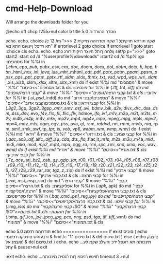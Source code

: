 # cmd-Help-Download
Will arrange the downloads folder for you


@echo off
chcp 1255>nul
color b
title מסדר ההורדות 5.0

echo.
echo.
choice /c 12 /m ">>> 2 שקה תורחא תויקיתל 1 שקה תודרוהה תייקית תא רדסל ןיינועמ התא םא"
if errorlevel 2 goto choice
if errorlevel 1 goto start
:choice
cls
echo.
echo.
echo ןולחה ךותל היוצר היקית רורג
set/p p=">>>"
goto start2
:start
cd /d "%userprofile%\downloads"
:start2
cd /d %p%
:go
::מסמכים
for %%i in (*.chm,*.cpp,*.pub,*.pubx,*.csv,*.cxx,*.doc,*.docm,*.docx,*.dot,*.dotm,*.dotx,*.h,*.hpp,*.htm,*.html,*.hxx,*.ini,*.java,*.lua,*.mht,*.mhtml,*.odt,*.pdf,*.potx,*.potm,*.ppam,*.ppsm,*.ppsx,*.pps,*.ppt,*.pptm,*.pptx,*.rtf,*.sldm,*.sldx,*.thmx,*.txt,*.vsd,*.wpd,*.wps,*.wri,*.xlam,*.xls,*.xlsb,*.xlsm,*.xlsx,*.xltm,*.xltx,*.xml) do if exist %%i md "מסמכים" & move "%%i" "מסמכים">>סיכום.txt & cls
::פונטים
for %%i in (*.ttf,*.fnt,*.otf) do md "קבצי הרצה/גופנים" & move "%%i" "קבצי הרצה/גופנים">>סיכום.txt & cls
::אדובי
for %%i in (*.ai,*.psd,*.indd) do md "מסמכים\קבצי אדוב" & move "%%i" "מסמכים\קבצי אדוב">>סיכום.txt & cls
::קבצי וידאו
for %%i in (*.3g2,*.3gp,*.3gp2,*.3gpp,*.amr,*.amv,*.asf,*.avi,*.bdmv,*.bik,*.d2v,*.divx,*.drc,*.dsa,*.dsm,*.dss,*.dsv,*.evo,*.f4v,*.flc,*.fli,*.flic,*.flv,*.hdmov,*.ifo,*.ivf,*.m1v,*.m2p,*.m2t,*.m2ts,*.m2v,*.m4b,*.m4p,*.m4v,*.mkv,*.mp2v,*.mp4,*.mp4v,*.mpe,*.mpeg,*.mpg,*.mpls,*.mpv2,*.mpv4,*.mov,*.mts,*.ogm,*.ogv,*.pss,*.pva,*.qt,*.ram,*.ratdvd,*.rm,*.rmm,*.rmvb,*.roq,*.rpm,*.smil,*.smk,*.swf,*.tp,*.tpr,*.ts,*.vob,*.vp6,*.webm,*.wm,*.wmp,*.wmv) do if exist %%i md "וידאו" & move "%%i" "וידאו">>סיכום.txt & cls
::קבצי שמע
for %%i in (*.aac,*.ac3,*.aif,*.aifc,*.aiff,*.au,*.cda,*.dts,*.fla,*.flac,it,*.m1a,*.m2a,*.m3u,*.m4a,*.mid,*.midi,*.mka,*.mod,*.mp2,*.mp3,*.mpa,*.ogg,*.ra,*.rmi,*.spc,*.rmi,*.snd,*.umx,*.voc,*.wav,*.wma) do if exist %%i md "אודיו" & move "%%i" "אודיו">>סיכום.txt & cls
::קבצי ארכיון
for %%i in (*.7z,*.ace,*.arj,*.bz2,*.cab,*.gz,*.gzip,*.jar,*.r00,*.r01,*.r02,*.r03,*.r04,*.r05,*.r06,*.r07,*.r08,*.r09,*.r10,*.r11,*.r12,*.r13,*.r14,*.r15,*.r16,*.r17,*.r18,*.r19,*.r20,*.r21,*.r22,*.r23,*.r24,*.r25,*.r26,*.r27,*.r28,*.r29,*.rar,*.tar,*.tgz,*.z,*.zip) do if exist %%i md "קבצי ארכיון" & move "%%i" "קבצי ארכיון" >>סיכום.txt & cls
::קבצי הרצה
for %%i in (*.exe,*.msi,*.msp,*.scr) do md "קבצי הרצה" & move "%%i" "קבצי הרצה">>סיכום.txt & cls
::אפליקציות
for %%i in (*.apk,*.apk) do md "קבצי הרצה\אפליקציות" & move "%%i" "קבצי הרצה\אפליקציות">>סיכום.txt & cls
::סקריפטים
for %%i in (*.bat,*.cmd,*.ps1,*.reg,*.py) do md "קבצי הרצה/סקריפטים" & move "%%i" "קבצי הרצה/סקריפטים">>סיכום.txt & cls
::קבצי איסו
for %%i in (*.img,*.iso) do md "קבצי הרצה/קבצי ISO" & move "%%i" "קבצי הרצה/קבצי ISO">>סיכום.txt & cls
::תמונות
for %%i in (*.bmp,*.gif,*.ico,*.jpe,*.jpeg,*.jpg,*.pcx,*.png,*.psd,*.tga,*.tif,*.tiff,*.wmf)  do md "תמונות" & move "%%i" "תמונות">>סיכום.txt & cls

echo 5.0 תודרוהה רדסמ
echo ================
if exist םוכיס (
echo :ורבעוהש םיצבקה רפסמ & find /c "1" סיכום.txt & del סיכום.txt
) else (
echo םיצבק ואצמנ אל! & del סיכום.txt
)
echo.
echo ...תינכותה תא רוגסל ידכ והשלכ שקמ לע ץחל & pause>nul 
exit

:exit
echo.
echo ...תוינש רפסמ ךות רגסית תינכותה
timeout 3 >nul
